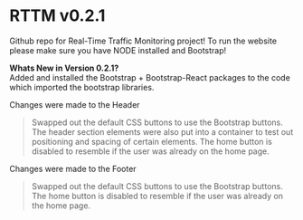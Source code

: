# RTTM v0.2.1
Github repo for Real-Time Traffic Monitoring project! To run the website please make sure you have NODE installed and Bootstrap!

**Whats New in Version 0.2.1?**
<br>
Added and installed the Bootstrap + Bootstrap-React packages to the code which imported the bootstrap libraries.

Changes were made to the Header
> Swapped out the default CSS buttons to use the Bootstrap buttons. The header section elements were also put into a container to test out positioning and spacing of certain elements. The home button is disabled to resemble if the user was already on the home page.

Changes were made to the Footer
> Swapped out the default CSS buttons to use the Bootstrap buttons. The home button is disabled to resemble if the user was already on the home page.

